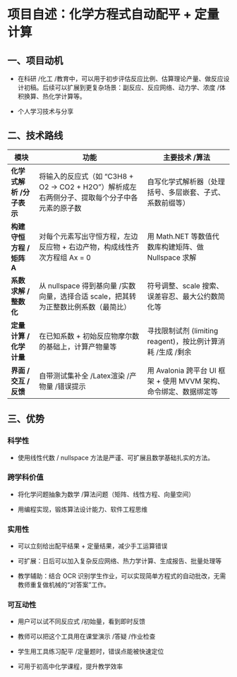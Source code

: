 # 项目自述：化学方程式自动配平 + 定量计算

## 一、项目动机

- 在科研 /化工 /教育中，可以用于初步评估反应比例、估算理论产量、做反应设计初稿。后续可以扩展到更复杂场景：副反应、反应网络、动力学、浓度 /体积换算、热化学计算等。

- 个人学习技术与分享

## 二、技术路线

| 模块               | 功能                                                          | 主要技术 /算法                                        |
|------------------|-------------------------------------------------------------|-------------------------------------------------|
| **化学式解析 /分子表示**  | 将输入的反应式（如 “C3H8 + O2 -> CO2 + H2O”）解析成左右两侧分子、提取每个分子中各元素的原子数 | 自写化学式解析器（处理括号、多层嵌套、子式、系数前缀等）                    |
| **构建守恒方程 /矩阵 A** | 对每个元素写出守恒方程，左边反应物 + 右边产物，构成线性齐次方程组 Ax = 0                   | 用 Math.NET 等数值代数库构建矩阵、做 Nullspace 求解            |
| **系数求解 /整数化**    | 从 nullspace 得到基向量 /实数向量，选择合适 scale，把其转为正整数比例系数（最简比）         | 符号调整、scale 搜索、误差容忍、最大公约数简化等                     |
| **定量计算 /化学计量**   | 在已知系数 + 初始反应物摩尔数的基础上，计算产物量等                                 | 寻找限制试剂 (limiting reagent)，按比例计算消耗 /生成 /剩余       |
| **界面 /交互 /反馈**   | 自带测试集补全 /Latex渲染 /产物量 /错误提示                                 | 用 Avalonia 跨平台 UI 框架 + 使用 MVVM 架构、命令绑定、数据绑定等 |

## 三、优势

### 科学性

- 使用线性代数 / nullspace 方法是严谨、可扩展且数学基础扎实的方法。

### 跨学科价值

- 将化学问题抽象为数学 /算法问题（矩阵、线性方程、向量空间）

- 用编程实现，锻炼算法设计能力、软件工程思维

### 实用性

- 可以立刻给出配平结果 + 定量结果，减少手工运算错误

- 可扩展：日后可以加入复杂反应网络、热力学计算、生成报告、批量处理等

- 教学辅助：结合 OCR 识别学生作业，可以实现简单方程式的自动批改，无需教师重复做机械的“对答案”工作。

### 可互动性

- 用户可以试不同反应式 /初始量，看到即时反馈

- 教师可以把这个工具用在课堂演示 /答疑 /作业检查

- 学生用工具练习配平 /定量题时，错误点能被快速定位

- 可用于初高中化学课程，提升教学效率
